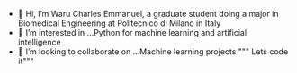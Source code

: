 - 👋 Hi, I’m Waru Charles Emmanuel, a graduate student doing a major in Biomedical Engineering at Politecnico di Milano in Italy
- 👀 I’m interested in ...Python for machine learning and artificial intelligence
- 💞️ I’m looking to collaborate on ...Machine learning projects
""" Lets code it"""

<!---
Wachema/Wachema is a ✨ special ✨ repository because its `README.md` (this file) appears on your GitHub profile.
You can click the Preview link to take a look at your changes.
--->
